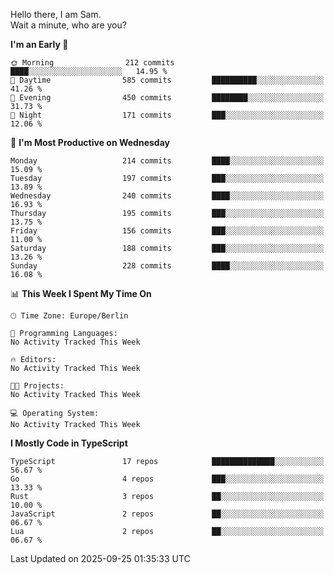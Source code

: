 Hello there, I am Sam.  
Wait a minute, who are you?
  
<!--START_SECTION:waka-->
**I'm an Early 🐤** 

```text
🌞 Morning                212 commits         ████░░░░░░░░░░░░░░░░░░░░░   14.95 % 
🌆 Daytime                585 commits         ██████████░░░░░░░░░░░░░░░   41.26 % 
🌃 Evening                450 commits         ████████░░░░░░░░░░░░░░░░░   31.73 % 
🌙 Night                  171 commits         ███░░░░░░░░░░░░░░░░░░░░░░   12.06 % 
```
📅 **I'm Most Productive on Wednesday** 

```text
Monday                   214 commits         ████░░░░░░░░░░░░░░░░░░░░░   15.09 % 
Tuesday                  197 commits         ███░░░░░░░░░░░░░░░░░░░░░░   13.89 % 
Wednesday                240 commits         ████░░░░░░░░░░░░░░░░░░░░░   16.93 % 
Thursday                 195 commits         ███░░░░░░░░░░░░░░░░░░░░░░   13.75 % 
Friday                   156 commits         ███░░░░░░░░░░░░░░░░░░░░░░   11.00 % 
Saturday                 188 commits         ███░░░░░░░░░░░░░░░░░░░░░░   13.26 % 
Sunday                   228 commits         ████░░░░░░░░░░░░░░░░░░░░░   16.08 % 
```


📊 **This Week I Spent My Time On** 

```text
🕑︎ Time Zone: Europe/Berlin

💬 Programming Languages: 
No Activity Tracked This Week

🔥 Editors: 
No Activity Tracked This Week

🐱‍💻 Projects: 
No Activity Tracked This Week

💻 Operating System: 
No Activity Tracked This Week
```

**I Mostly Code in TypeScript** 

```text
TypeScript               17 repos            ██████████████░░░░░░░░░░░   56.67 % 
Go                       4 repos             ███░░░░░░░░░░░░░░░░░░░░░░   13.33 % 
Rust                     3 repos             ██░░░░░░░░░░░░░░░░░░░░░░░   10.00 % 
JavaScript               2 repos             ██░░░░░░░░░░░░░░░░░░░░░░░   06.67 % 
Lua                      2 repos             ██░░░░░░░░░░░░░░░░░░░░░░░   06.67 % 
```




 Last Updated on 2025-09-25 01:35:33 UTC
<!--END_SECTION:waka-->
